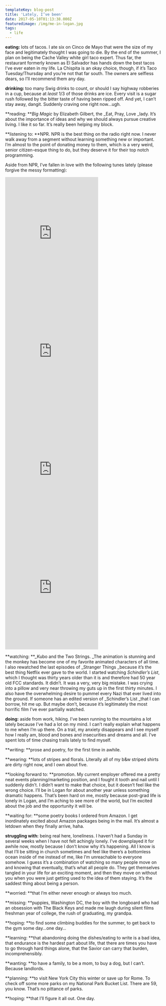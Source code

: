 ```yaml
---
templateKey: blog-post
title: 'Lately, I’ve been'
date: 2017-05-10T01:13:38.000Z
featuredimage: /img/me-in-logan.jpg
tags:
  - life
---
```

<p style="text-align: left;">
  <strong>eating: </strong>lots of tacos. I ate six on Cinco de Mayo that were the size of my face and legitimately thought I was going to die. By the end of the summer, I plan on being the Cache Valley white girl taco expert. Thus far, the restaurant formerly known as El Salvador has hands down the best tacos I&#8217;ve ever eaten in my life. La Chispita is an okay choice, though, if it&#8217;s Taco Tuesday/Thursday and you&#8217;re not that far south. The owners are selfless dears, so I&#8217;ll recommend them any day.
</p>

<p style="text-align: left;">
  <strong>drinking: </strong>too many Swig drinks to count, or should I say highway robberies in a cup, because at <em>least </em>1/3 of those drinks are ice. Every visit is a sugar rush followed by the bitter taste of having been ripped off. And yet, I can&#8217;t stay away, dangit. Suddenly craving one right now&#8230;ugh.
</p>

**reading: **_Big Magic_ by Elizabeth Gilbert, the _Eat, Pray, Love _lady. It&#8217;s about the importance of ideas and why we should always pursue creative living. I like it so far. It&#8217;s really been helping my block.

**listening to: **NPR. NPR is the best thing on the radio right now. I never walk away from a segment without learning something new or important. I&#8217;m almost to the point of donating money to them, which is a very weird, senior citizen-esque thing to do, but they deserve it for their top notch programming.

Aside from NPR, I&#8217;ve fallen in love with the following tunes lately (please forgive the messy formatting):

<iframe width="300" height="380" allowtransparency="true" frameborder="0" allow="encrypted-media" title="Spotify Embed: Life of the Party" src="https://open.spotify.com/embed/track/3Y4UJ4wp4bSoH2o8gH1lsj"></iframe>

<iframe width="300" height="380" allowtransparency="true" frameborder="0" allow="encrypted-media" title="Spotify Embed: No Matter What" src="https://open.spotify.com/embed/track/4gQMDHCeHsExrWSCIMJSa4"></iframe>

<iframe width="300" height="380" allowtransparency="true" frameborder="0" allow="encrypted-media" title="Spotify Embed: Young & Unafraid" src="https://open.spotify.com/embed/track/5MXTJktozOCF1KInWzVH5B"></iframe>

<iframe width="300" height="380" allowtransparency="true" frameborder="0" allow="encrypted-media" title="Spotify Embed: The Night We Met" src="https://open.spotify.com/embed/track/0QZ5yyl6B6utIWkxeBDxQN"></iframe>

**watching: **_Kubo and the Two Strings. _The animation is stunning and the monkey has become one of my favorite animated characters of all time. I also rewatched the last episodes of _Stranger Things _because it&#8217;s the best thing Netflix ever gave to the world. I started watching _Schindler&#8217;s List_, which I thought was thirty years older than it is and therefore had 50 year old FCC standards. It didn&#8217;t. It was a very, very big mistake. I was crying into a pillow and very near throwing my guts up in the first thirty minutes. I also have the overwhelming desire to pummel every Nazi that ever lived into the ground. If someone has an edited version of _Schindler&#8217;s List _that I can borrow, hit me up. But maybe don&#8217;t, because it&#8217;s legitimately the most horrific film I&#8217;ve ever partially watched.

**doing:** aside from work, hiking. I&#8217;ve been running to the mountains a lot lately because I&#8217;ve had a lot on my mind. I can&#8217;t really explain what happens to me when I&#8217;m up there. On a trail, my anxiety disappears and I see myself how I really am, blood and bones and insecurities and dreams and all. I&#8217;ve spent lots of time chasing trails lately to find myself.

**writing: **prose and poetry, for the first time in awhile.

**wearing: **lots of stripes and florals. Literally all of my b&w striped shirts are dirty right now, and I own about five.

**looking forward to: **promotion. My current employer offered me a pretty neat events planning/marketing position, and I fought it tooth and nail until I suddenly didn&#8217;t. I didn&#8217;t want to make that choice, but it doesn&#8217;t feel like the wrong choice. I&#8217;ll be in Logan for about another year unless something dramatic happens. That&#8217;s been hard on me, mostly because post-grad life is lonely in Logan, and I&#8217;m aching to see more of the world, but I&#8217;m excited about the job and the opportunity it will be.

**waiting for: **some poetry books I ordered from Amazon. I get inordinately excited about Amazon packages being in the mail. It&#8217;s almost a letdown when they finally arrive, haha.

**struggling with:** being real here, loneliness. I haven&#8217;t had a Sunday in several weeks when I have not felt achingly lonely. I&#8217;ve downplayed it for awhile now, mostly because I don&#8217;t know why it&#8217;s happening. All I know is that I&#8217;ll be sitting in church sometimes and feel like there&#8217;s a bottomless ocean inside of me instead of me, like I&#8217;m unreachable to everyone somehow. I guess it&#8217;s a combination of watching so many people move on and knowing that eventually, that&#8217;s what all people do. They get themselves tangled in your life for an exciting moment, and then they move on without you when you were just getting used to the idea of them staying. It&#8217;s the saddest thing about being a person.

**worried: **that I&#8217;m either never enough or always too much.

**missing: **puppies, Washington DC, the boy with the longboard who had an obsession with The Black Keys and made me laugh during silent films freshman year of college, the rush of graduating, my grandpa.

**hoping: **to find some climbing buddies for the summer, to get back to the gym some day&#8230;one day&#8230;

**learning: **that abandoning doing the dishes/eating to write is a bad idea, that endurance is the hardest part about life, that there are times you have to go through hard things alone, that the Savior can carry that burden, incomprehensibly.

**wanting: **to have a family, to be a mom, to buy a dog, but I can&#8217;t. Because landlords.

**planning: **to visit New York City this winter or save up for Rome. To check off some more parks on my National Park Bucket List. There are 59, you know. That&#8217;s no pittance of parks.

**hoping: **that I&#8217;ll figure it all out. One day.
